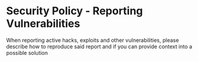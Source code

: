 # Security Policy - Reporting Vulnerabilities

When reporting active hacks, exploits and other vulnerabilities, please describe how to reproduce said report and if you can provide context into a possible solution
